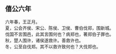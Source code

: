## 僖公六年

六年春，王正月。  
夏，公会齐侯、宋公、陈侯、卫侯、曹伯伐郑，围新城。  
伐国不言围邑，此其言围何也？病郑也，著郑伯子罪也。  
秋，楚人围许，诸侯遂救许。善救许也。  
冬，公至自伐郑。其不以救许致何也？大伐郑也。  


